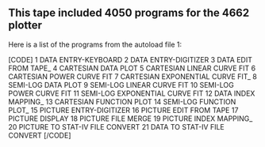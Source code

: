 This tape included 4050 programs for the 4662 plotter
------
Here is a list of the programs from the autoload file 1:

[CODE]
1      DATA ENTRY-KEYBOARD 
 2      DATA ENTRY-DIGITIZER 
 3      DATA EDIT FROM TAPE_
 4      CARTESIAN DATA PLOT
 5      CARTESIAN LINEAR CURVE FIT
 6      CARTESIAN POWER CURVE FIT
 7      CARTESIAN EXPONENTIAL CURVE FIT_
 8      SEMI-LOG DATA PLOT
 9      SEMI-LOG LINEAR CURVE FIT
10      SEMI-LOG POWER CURVE FIT
11      SEMI-LOG EXPONENTIAL CURVE FIT
12      DATA INDEX MAPPING_
13      CARTESIAN FUNCTION PLOT
14      SEMI-LOG FUNCTION PLOT_
15      PICTURE ENTRY-DIGITIZER
16      PICTURE EDIT FROM TAPE
17      PICTURE DISPLAY
18      PICTURE FILE MERGE
19      PICTURE INDEX MAPPING_
20      PICTURE TO STAT-IV FILE CONVERT
21      DATA TO STAT-IV FILE CONVERT
[/CODE]

